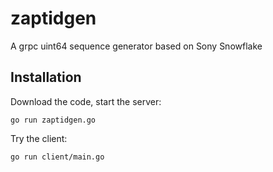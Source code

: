 # zaptidgen
A grpc uint64 sequence generator based on Sony Snowflake

## Installation

Download the code, start the server: 
```
go run zaptidgen.go
```

Try the client: 
```
go run client/main.go
```


